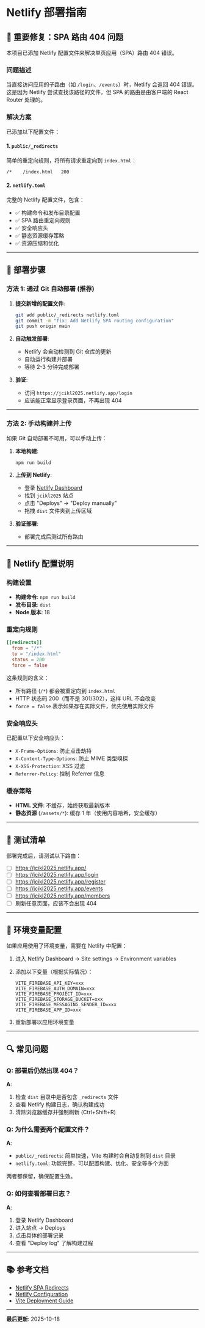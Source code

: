 # Netlify 部署指南

## 🚨 重要修复：SPA 路由 404 问题

本项目已添加 Netlify 配置文件来解决单页应用（SPA）路由 404 错误。

### 问题描述
当直接访问应用的子路由（如 `/login`、`/events`）时，Netlify 会返回 404 错误。这是因为 Netlify 尝试查找该路径的文件，但 SPA 的路由是由客户端的 React Router 处理的。

### 解决方案
已添加以下配置文件：

#### 1. `public/_redirects`
简单的重定向规则，将所有请求重定向到 `index.html`：
```
/*    /index.html   200
```

#### 2. `netlify.toml`
完整的 Netlify 配置文件，包含：
- ✅ 构建命令和发布目录配置
- ✅ SPA 路由重定向规则
- ✅ 安全响应头
- ✅ 静态资源缓存策略
- ✅ 资源压缩和优化

---

## 🚀 部署步骤

### 方法 1: 通过 Git 自动部署 (推荐)

1. **提交新增的配置文件**:
   ```bash
   git add public/_redirects netlify.toml
   git commit -m "fix: Add Netlify SPA routing configuration"
   git push origin main
   ```

2. **自动触发部署**:
   - Netlify 会自动检测到 Git 仓库的更新
   - 自动运行构建并部署
   - 等待 2-3 分钟完成部署

3. **验证**:
   - 访问 `https://jcikl2025.netlify.app/login`
   - 应该能正常显示登录页面，不再出现 404

---

### 方法 2: 手动构建并上传

如果 Git 自动部署不可用，可以手动上传：

1. **本地构建**:
   ```bash
   npm run build
   ```

2. **上传到 Netlify**:
   - 登录 [Netlify Dashboard](https://app.netlify.com/)
   - 找到 `jcikl2025` 站点
   - 点击 "Deploys" → "Deploy manually"
   - 拖拽 `dist` 文件夹到上传区域

3. **验证部署**:
   - 部署完成后测试所有路由

---

## 🔧 Netlify 配置说明

### 构建设置
- **构建命令**: `npm run build`
- **发布目录**: `dist`
- **Node 版本**: 18

### 重定向规则
```toml
[[redirects]]
  from = "/*"
  to = "/index.html"
  status = 200
  force = false
```

这条规则的含义：
- 所有路径 (`/*`) 都会被重定向到 `index.html`
- HTTP 状态码 200（而不是 301/302），这样 URL 不会改变
- `force = false` 表示如果存在实际文件，优先使用实际文件

### 安全响应头
已配置以下安全响应头：
- `X-Frame-Options`: 防止点击劫持
- `X-Content-Type-Options`: 防止 MIME 类型嗅探
- `X-XSS-Protection`: XSS 过滤
- `Referrer-Policy`: 控制 Referrer 信息

### 缓存策略
- **HTML 文件**: 不缓存，始终获取最新版本
- **静态资源** (`/assets/*`): 缓存 1 年（使用内容哈希，安全缓存）

---

## 🧪 测试清单

部署完成后，请测试以下路由：

- [ ] https://jcikl2025.netlify.app/
- [ ] https://jcikl2025.netlify.app/login
- [ ] https://jcikl2025.netlify.app/register
- [ ] https://jcikl2025.netlify.app/events
- [ ] https://jcikl2025.netlify.app/members
- [ ] 刷新任意页面，应该不会出现 404

---

## 📝 环境变量配置

如果应用使用了环境变量，需要在 Netlify 中配置：

1. 进入 Netlify Dashboard → Site settings → Environment variables
2. 添加以下变量（根据实际情况）：
   ```
   VITE_FIREBASE_API_KEY=xxx
   VITE_FIREBASE_AUTH_DOMAIN=xxx
   VITE_FIREBASE_PROJECT_ID=xxx
   VITE_FIREBASE_STORAGE_BUCKET=xxx
   VITE_FIREBASE_MESSAGING_SENDER_ID=xxx
   VITE_FIREBASE_APP_ID=xxx
   ```

3. 重新部署以应用环境变量

---

## 🔍 常见问题

### Q: 部署后仍然出现 404？
**A**: 
1. 检查 `dist` 目录中是否包含 `_redirects` 文件
2. 查看 Netlify 构建日志，确认构建成功
3. 清除浏览器缓存并强制刷新 (Ctrl+Shift+R)

### Q: 为什么需要两个配置文件？
**A**: 
- `public/_redirects`: 简单快速，Vite 构建时会自动复制到 `dist` 目录
- `netlify.toml`: 功能完整，可以配置构建、优化、安全等多个方面

两者都保留，确保配置生效。

### Q: 如何查看部署日志？
**A**: 
1. 登录 Netlify Dashboard
2. 进入站点 → Deploys
3. 点击具体的部署记录
4. 查看 "Deploy log" 了解构建过程

---

## 📚 参考文档

- [Netlify SPA Redirects](https://docs.netlify.com/routing/redirects/rewrites-proxies/#history-pushstate-and-single-page-apps)
- [Netlify Configuration](https://docs.netlify.com/configure-builds/file-based-configuration/)
- [Vite Deployment Guide](https://vitejs.dev/guide/static-deploy.html#netlify)

---

**最后更新**: 2025-10-18

